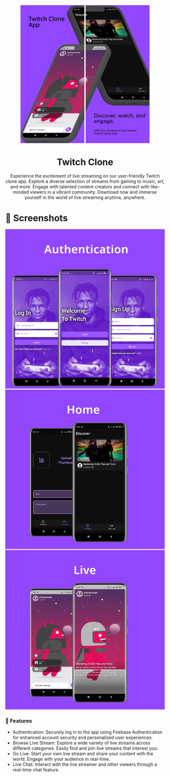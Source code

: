 
<div align="center">
<img  width="40%" src="screenshots/top1.png">

<img  width="40%" src="screenshots/top2.png">

</div>

<div align="center">

<h1>Twitch Clone</h1>
<p>
Experience the excitement of live streaming on our user-friendly Twitch clone app. Explore a diverse selection of streams from gaming to music, art, and more. Engage with talented content creators and connect with like-minded viewers in a vibrant community. Download now and immerse yourself in the world of live streaming anytime, anywhere.
</p>

</div>




# :star2: Screenshots
<div align="center"> 
  <img src="screenshots/auth.png" alt="screenshot" />
</div>
<div align="center"> 
  <img src="screenshots/home.png" alt="screenshot" />
</div>
<div align="center"> 
  <img src="screenshots/live.png" alt="screenshot" />
</div>


### :dart: Features
- Authentication: Securely log in to the app using Firebase Authentication for enhanced account security and personalized user experiences.
- Browse Live Stream: Explore a wide variety of live streams across different categories. Easily find and join live streams that interest you.
- Go Live: Start your own live stream and share your content with the world. Engage with your audience in real-time.
- Live Chat: Interact with the live streamer and other viewers through a real-time chat feature.
